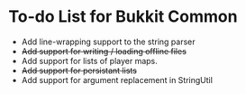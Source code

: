 # To-do List for Bukkit Common

* Add line-wrapping support to the string parser
* ~~Add support for writing / loading offline files~~
* Add support for lists of player maps.
* ~~Add support for persistant lists~~
* Add support for argument replacement in StringUtil
